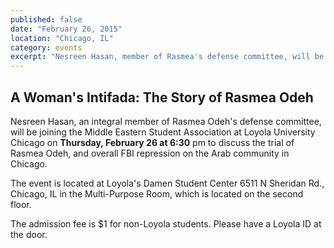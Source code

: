 ```yaml
---
published: false
date: "February 26, 2015"
location: "Chicago, IL"
category: events
excerpt: "Nesreen Hasan, member of Rasmea's defense committee, will be joining the Middle Eastern Student Association at Loyola University Chicago to discuss the trial and overall FBI repression of the Arab community in Chicago"
---
```


## A Woman's Intifada: The Story of Rasmea Odeh

Nesreen Hasan, an integral member of Rasmea Odeh's defense committee, will be joining the Middle Eastern Student Association at Loyola University Chicago on **Thursday, February 26 at 6:30** pm to discuss the trial of Rasmea Odeh, and overall FBI repression on the Arab community in Chicago.

The event is located at Loyola's Damen Student Center 6511 N Sheridan Rd., Chicago, IL in the Multi-Purpose Room, which is located on the second floor. 

The admission fee is $1 for non-Loyola students. Please have a Loyola ID at the door.